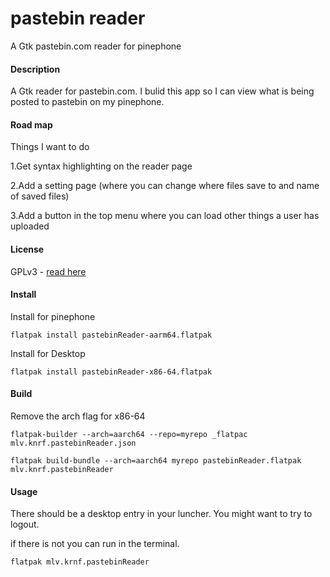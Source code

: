 # pastebin reader
A Gtk pastebin.com reader for pinephone

#### Description

A Gtk reader for pastebin.com. I bulid this app so I can  view what is being posted to pastebin on my pinephone. 


#### Road map
Things I want to do 

1.Get syntax highlighting on the reader page

2.Add a setting page (where you can change where files save to and name of saved files)

3.Add a button in the top menu where you can load other things a user has uploaded


#### License
GPLv3 - [read here]()

#### Install
Install for pinephone

`flatpak install pastebinReader-aarm64.flatpak`

Install for Desktop

`flatpak install pastebinReader-x86-64.flatpak`

#### Build
Remove the arch flag for x86-64 

`flatpak-builder --arch=aarch64 --repo=myrepo _flatpac  mlv.knrf.pastebinReader.json`

`flatpak build-bundle --arch=aarch64 myrepo pastebinReader.flatpak mlv.knrf.pastebinReader`


#### Usage
There should be a desktop entry in your luncher. You might want to try to logout. 

if there is not you can run in the terminal.

`flatpak mlv.krnf.pastebinReader` 



